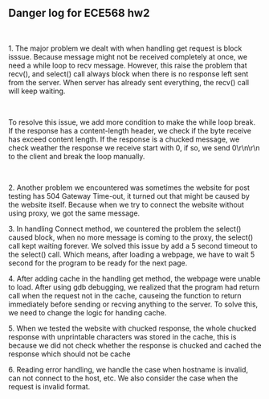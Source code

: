 <h2>Danger log for ECE568 hw2</h2>

<br>
<p>
1. The major problem we dealt with when handling get request is block isssue. Because message might not be received completely at once, we need a while loop to recv message. However, this raise the problem that recv(), and select() call always block when there is no response left sent from the server. When server has already sent everything, the recv() call will keep waiting.
</p>
<br>
<p>
To resolve this issue, we add more condition to make the while loop break. If the response has a content-length header, we check if the byte receive has exceed content length. If the response is a chucked message, we check weather the response we receive start with 0, if so, we send 0\r\n\r\n to the client and break the loop manually. 
</p>
<br>
<p>
2. Another problem we encountered was sometimes the website for post testing has 504 Gateway Time-out, it turned out that might be caused by the website itself. Because when we try to connect the website without using proxy, we got the same message. 
</p>

<p>
3. In handling Connect method, we countered the problem the select() caused block, when no more message is coming to the proxy, the select() call kept waiting forever. We solved this issue by add a 5 second timeout to the select() call. Which means, after loading a webpage, we have to wait 5 second for the program to be ready for the next page.
</p>

<p>
4. After adding cache in the handling get method, the webpage were unable to load. After using gdb debugging, we realized that the program had return call when the request not in the cache, causeing the function to return immediately before sending or recving anything to the server. To solve this, we need to change the logic for handing cache. 
</p>

<p>
5. When we tested the website with chucked response, the whole chucked response with unprintable characters was stored in the cache, this is because we did not check whether the response is chucked and cached the response which should not be cache
</p>

<p>
6. Reading error handling, we handle the case when hostname is invalid, can not connect to the host, etc. We also consider the case when the request is invalid format. 
</p>
